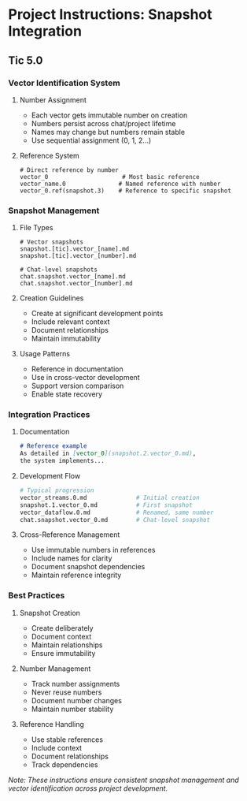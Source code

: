 # Project Instructions: Snapshot Integration
## Tic 5.0

### Vector Identification System

1. Number Assignment
   - Each vector gets immutable number on creation
   - Numbers persist across chat/project lifetime
   - Names may change but numbers remain stable
   - Use sequential assignment (0, 1, 2...)

2. Reference System
   ```
   # Direct reference by number
   vector_0                     # Most basic reference
   vector_name.0               # Named reference with number
   vector_0.ref(snapshot.3)    # Reference to specific snapshot
   ```

### Snapshot Management

1. File Types
   ```
   # Vector snapshots
   snapshot.[tic].vector_[name].md
   snapshot.[tic].vector_[number].md
   
   # Chat-level snapshots
   chat.snapshot.vector_[name].md
   chat.snapshot.vector_[number].md
   ```

2. Creation Guidelines
   - Create at significant development points
   - Include relevant context
   - Document relationships
   - Maintain immutability

3. Usage Patterns
   - Reference in documentation
   - Use in cross-vector development
   - Support version comparison
   - Enable state recovery

### Integration Practices

1. Documentation
   ```markdown
   # Reference example
   As detailed in [vector_0](snapshot.2.vector_0.md),
   the system implements...
   ```

2. Development Flow
   ```bash
   # Typical progression
   vector_streams.0.md              # Initial creation
   snapshot.1.vector_0.md           # First snapshot
   vector_dataflow.0.md             # Renamed, same number
   chat.snapshot.vector_0.md        # Chat-level snapshot
   ```

3. Cross-Reference Management
   - Use immutable numbers in references
   - Include names for clarity
   - Document snapshot dependencies
   - Maintain reference integrity

### Best Practices

1. Snapshot Creation
   - Create deliberately
   - Document context
   - Maintain relationships
   - Ensure immutability

2. Number Management
   - Track number assignments
   - Never reuse numbers
   - Document number changes
   - Maintain number stability

3. Reference Handling
   - Use stable references
   - Include context
   - Document relationships
   - Track dependencies

*Note: These instructions ensure consistent snapshot management and vector identification across project development.*